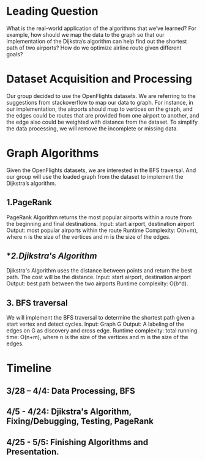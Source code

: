 # **Leading Question**
What is the real-world application of the algorithms that we’ve learned? For example, how should we map the data to the graph so that our implementation of the Dijkstra’s algorithm can help find out the shortest path of two airports? How do we optimize airline route given different goals? 

# **Dataset Acquisition and Processing**
Our group decided to use the OpenFlights datasets. We are referring to the suggestions from stackoverflow to map our data to graph. For instance, in our implementation, the airports should map to vertices on the graph, and the edges could be routes that are provided from one airport to another, and the edge also could be weighted with distance from the dataset. To simplify the data processing, we will remove the incomplete or missing data.

# **Graph Algorithms**
Given the OpenFlights datasets, we are interested in the BFS traversal. And our group will use the loaded graph from the dataset to implement the Dijkstra’s algorithm.

## **1.PageRank**
PageRank Algorithm returns the most popular airports within a route from the beginning and final destinations.
Input: start airport, destination airport
Output: most popular airports within the route
Runtime Complexity: O(n+m), where n is the size of the vertices and m is the size of the edges.

## **2.Djikstra's Algorithm*
Djikstra's Algorithm uses the distance between points and return the best path. The cost will be the distance. 
Input: start airport, destination airport
Output: best path between the two airports
Runtime complexity: O(b^d).

## **3. BFS traversal**
We will implement the BFS traversal to determine the shortest path given a start vertex and detect cycles. 
Input: Graph G
Output: A labeling of the edges on G as discovery and cross edge.
Runtime complexity: total running time: O(n+m), where n is the size of the vertices and m is the size of the edges.

# **Timeline**
3/28 – 4/4: Data Processing, BFS
------------------------------------------------------------
4/5 - 4/24: Djikstra's Algorithm, Fixing/Debugging, Testing, PageRank
------------------------------------------------------------
4/25 - 5/5: Finishing Algorithms and Presentation.
------------------------------------------------------------

